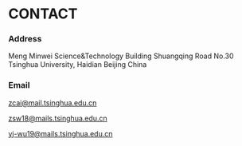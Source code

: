# CONTACT

### Address
Meng Minwei Science&Technology Building Shuangqing Road No.30 Tsinghua University, Haidian Beijing China

### Email
<zcai@mail.tsinghua.edu.cn> 

<zsw18@mails.tsinghua.edu.cn> 

<yj-wu19@mails.tsinghua.edu.cn> 

